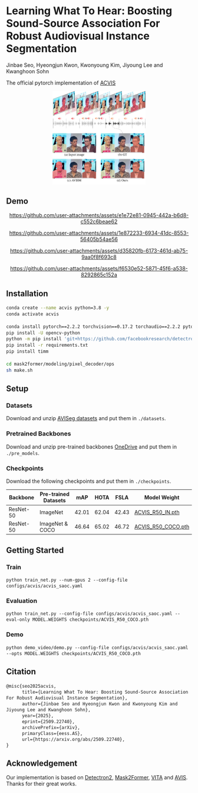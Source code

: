 # Learning What To Hear: Boosting Sound-Source Association For Robust Audiovisual Instance Segmentation

Jinbae Seo, Hyeongjun Kwon, Kwonyoung Kim, Jiyoung Lee and Kwanghoon Sohn

The official pytorch implementation of [ACVIS](https://arxiv.org/abs/2509.22740)

<div align='center'>
<img src="./assets/fig1.png" class="interpolation-image" alt="radar." height="50%" width="50%" />
</div>

## Demo
<div align="center">

https://github.com/user-attachments/assets/e1e72e81-0945-442a-b6d8-c552c6beae62

https://github.com/user-attachments/assets/1e872233-6934-41dc-8553-56405b54ae56

https://github.com/user-attachments/assets/d35820fb-6173-461d-ab75-9aa0f8f693c8

https://github.com/user-attachments/assets/f6530e52-5871-45f6-a538-8292865c152a

</div>

## Installation

```bash
conda create --name acvis python=3.8 -y
conda activate acvis

conda install pytorch==2.2.2 torchvision==0.17.2 torchaudio==2.2.2 pytorch-cuda=12.1 -c pytorch -c nvidia -y
pip install -U opencv-python
python -m pip install 'git+https://github.com/facebookresearch/detectron2.git'
pip install -r requirements.txt
pip install timm

cd mask2former/modeling/pixel_decoder/ops
sh make.sh
```

## Setup

### Datasets

Download and unzip [AVISeg datasets](https://ruohaoguo.github.io/avis/) and put them in `./datasets`.

### Pretrained Backbones

Download and unzip pre-trained backbones [OneDrive](https://1drv.ms/u/c/3c9af704fb61931d/ETDDliQ8zZFGmYxlLVPyi3sBis_fdjX0w8mJhyQnYVSdXA?e=Wt7pUb) and put them in `./pre_models`.

### Checkpoints

Download the following checkpoints and put them in `./checkpoints`.

| Backbone | Pre-trained Datasets | mAP | HOTA | FSLA | Model Weight |
| --- | --- | --- | --- | --- | --- |
| ResNet-50 | ImageNet | 42.01 | 62.04 | 42.43 | [ACVIS_R50_IN.pth](https://drive.google.com/file/d/1CpnXnMAFuoiQe1C-xWz4BHFXsuL3nFrh/view?usp=sharing) |
| ResNet-50 | ImageNet & COCO | 46.64 | 65.02 | 46.72 | [ACVIS_R50_COCO.pth](https://drive.google.com/file/d/1TXZg2nDtRyhAJijnG8SXv4aqyNlcl_nc/view?usp=sharing) |

## Getting Started

### Train

```
python train_net.py --num-gpus 2 --config-file configs/acvis/acvis_saoc.yaml
```

### Evaluation

```
python train_net.py --config-file configs/acvis/acvis_saoc.yaml --eval-only MODEL.WEIGHTS checkpoints/ACVIS_R50_COCO.pth
```

### Demo

```
python demo_video/demo.py --config-file configs/acvis/acvis_saoc.yaml --opts MODEL.WEIGHTS checkpoints/ACVIS_R50_COCO.pth
```

## Citation

```
@misc{seo2025acvis,
      title={Learning What To Hear: Boosting Sound-Source Association For Robust Audiovisual Instance Segmentation}, 
      author={Jinbae Seo and Hyeongjun Kwon and Kwonyoung Kim and Jiyoung Lee and Kwanghoon Sohn},
      year={2025},
      eprint={2509.22740},
      archivePrefix={arXiv},
      primaryClass={eess.AS},
      url={https://arxiv.org/abs/2509.22740}, 
}
```

## Acknowledgement

Our implementation is based on [Detectron2](https://github.com/facebookresearch/detectron2), [Mask2Former](https://github.com/facebookresearch/MaskFormer), [VITA](https://github.com/sukjunhwang/VITA) and [AVIS](https://github.com/ruohaoguo/avis). Thanks for their great works.
